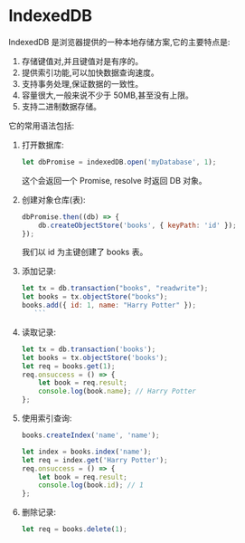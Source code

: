 # IndexedDB

IndexedDB 是浏览器提供的一种本地存储方案,它的主要特点是:

1. 存储键值对,并且键值对是有序的。
2. 提供索引功能,可以加快数据查询速度。
3. 支持事务处理,保证数据的一致性。
4. 容量很大,一般来说不少于 50MB,甚至没有上限。
5. 支持二进制数据存储。

它的常用语法包括:

1. 打开数据库:
    ```js
    let dbPromise = indexedDB.open('myDatabase', 1);
    ```
    这个会返回一个 Promise, resolve 时返回 DB 对象。
2. 创建对象仓库(表):
    ```js
    dbPromise.then((db) => {
    	db.createObjectStore('books', { keyPath: 'id' });
    });
    ```
    我们以 id 为主键创建了 books 表。
3. 添加记录:
    ````js
    let tx = db.transaction("books", "readwrite");
    let books = tx.objectStore("books");
    books.add({ id: 1, name: "Harry Potter" });
       ```
    ````
4. 读取记录:
    ```js
    let tx = db.transaction('books');
    let books = tx.objectStore('books');
    let req = books.get(1);
    req.onsuccess = () => {
    	let book = req.result;
    	console.log(book.name); // Harry Potter
    };
    ```
5. 使用索引查询:

    ```js
    books.createIndex('name', 'name');

    let index = books.index('name');
    let req = index.get('Harry Potter');
    req.onsuccess = () => {
    	let book = req.result;
    	console.log(book.id); // 1
    };
    ```

6. 删除记录:
    ```js
    let req = books.delete(1);
    ```
